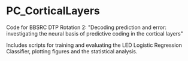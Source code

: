 # PC_CorticalLayers

Code for BBSRC DTP Rotation 2: "Decoding prediction and error: investigating the neural basis of predictive coding in the cortical layers"

Includes scripts for training and evaluating the LED Logistic Regression Classifier, plotting figures and the statistical analysis.


